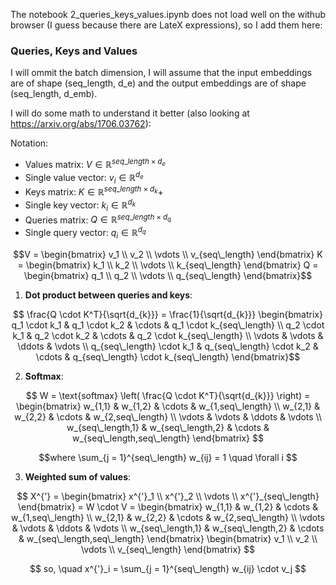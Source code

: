 The notebook 2_queries_keys_values.ipynb does not load well on the withub browser (I guess because there are LateX expressions), so I add them here: 

### Queries, Keys and Values

I will ommit the batch dimension, I will assume that the input embeddings are of shape (seq_length, d_e) and the output embeddings are of shape (seq_length, d_emb).

I will do some math to understand it better (also looking at https://arxiv.org/abs/1706.03762):

Notation:

* Values matrix: $V \in \mathbb{R}^{seq\_length \times d_{e}}$
* Single value vector: $v_i \in \mathbb{R}^{d_{e}}$
* Keys matrix: $K \in \mathbb{R}^{seq\_length \times d_{k}}$+
* Single key vector: $k_i \in \mathbb{R}^{d_{k}}$
* Queries matrix: $Q \in \mathbb{R}^{seq\_length \times d_{q}}$
* Single query vector: $q_i \in \mathbb{R}^{d_{q}}$


$$V = \begin{bmatrix} v_1 \\ v_2 \\ \vdots \\ v_{seq\_length} \end{bmatrix} K = \begin{bmatrix} k_1 \\ k_2 \\ \vdots \\ k_{seq\_length} \end{bmatrix} Q = \begin{bmatrix} q_1 \\ q_2 \\ \vdots \\ q_{seq\_length} \end{bmatrix}$$

1. **Dot product between queries and keys**:

$$ \frac{Q \cdot K^T}{\sqrt{d_{k}}} = \frac{1}{\sqrt{d_{k}}} \begin{bmatrix} q_1 \cdot k_1 & q_1 \cdot k_2 & \cdots & q_1 \cdot k_{seq\_length} \\ q_2 \cdot k_1 & q_2 \cdot k_2 & \cdots & q_2 \cdot k_{seq\_length} \\ \vdots & \vdots & \ddots & \vdots \\ q_{seq\_length} \cdot k_1 & q_{seq\_length} \cdot k_2 & \cdots & q_{seq\_length} \cdot k_{seq\_length} \end{bmatrix}$$

2. **Softmax**:

$$ W = \text{softmax} \left( \frac{Q \cdot K^T}{\sqrt{d_{k}}} \right) = \begin{bmatrix} w_{1,1} & w_{1,2} & \cdots & w_{1,seq\_length} \\ w_{2,1} & w_{2,2} & \cdots & w_{2,seq\_length} \\ \vdots & \vdots & \ddots & \vdots \\ w_{seq\_length,1} & w_{seq\_length,2} & \cdots & w_{seq\_length,seq\_length} \end{bmatrix} $$

$$where \sum_{j = 1}^{seq\_length} w_{ij} = 1 \quad \forall i  $$

3. **Weighted sum of values**:

$$ X^{'} =  \begin{bmatrix} x^{'}_1 \\ x^{'}_2 \\ \vdots \\ x^{'}_{seq\_length} \end{bmatrix} = W \cdot V = \begin{bmatrix} w_{1,1} & w_{1,2} & \cdots & w_{1,seq\_length} \\ w_{2,1} & w_{2,2} & \cdots & w_{2,seq\_length} \\ \vdots & \vdots & \ddots & \vdots \\ w_{seq\_length,1} & w_{seq\_length,2} & \cdots & w_{seq\_length,seq\_length} \end{bmatrix} \begin{bmatrix} v_1 \\ v_2 \\ \vdots \\ v_{seq\_length} \end{bmatrix} $$

$$ so, \quad x^{'}_i = \sum_{j = 1}^{seq\_length} w_{ij} \cdot v_j $$
